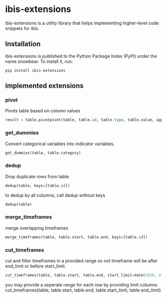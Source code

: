# ibis-extensions
ibis-extensions is a utility library that helps implementing higher-level code snippets for ibis. 


## Installation
ibis-extensions is published to the Python Package Index (PyPI) under the name snowbear. To install it, run:

``` shell
pip install ibis-extensions
```

## implemented extensions 

### pivot
Pivots table based on column values
```python
result = table.pivotpivot(table, table.id, table.type, table.value, aggregation_function="mean")
```

### get_dummies
Convert categorical variables into indicator variables.

```python
get_dummies(table, table.category)
```

### dedup
Drop duplicate rows from table.

```python
dedup(table, keys=[table.id])
```
to dedup by all columns, call dedup without keys
```python
dedup(table)
```

### merge_timeframes
merge overlapping timeframes
```python
merge_timeframes(table, table.start, table.end, keys=[table.id])
```

### cut_timeframes
cut and filter timeframes in a provided range so not timeframe will be after end_limit or before start_limit. 

```python
cut_timeframes(table, table.start, table.end, start_limit=date(2020, 4, 1), end_limit=date(2020, 8, 1))
```
you may provide a seperate range for each row by providing limit columns
cut_timeframes(table, table.start, table.end, table.start_limit, table.end_limit)
